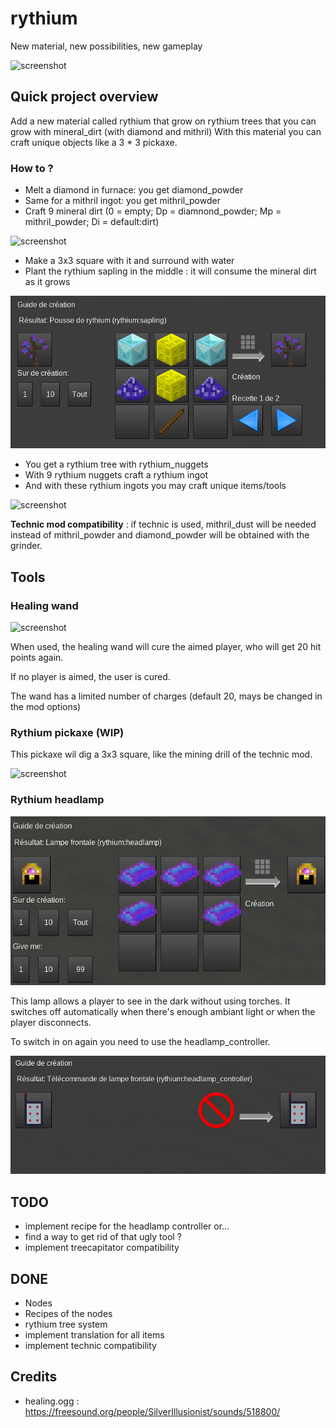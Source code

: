 # rythium
New material, new possibilities, new gameplay

![screenshot](/screenshots/SC_0002.png)


## Quick project overview

Add a new material called rythium that grow on rythium trees that you can grow with mineral_dirt (with diamond and mithril)
With this material you can craft unique objects like a 3 * 3 pickaxe.

### How to ?

* Melt a diamond in furnace: you get diamond_powder
* Same for a mithril ingot: you get mithril_powder
* Craft 9 mineral dirt (0 = empty; Dp = diamnond_powder; Mp = mithril_powder; Di = default:dirt)

![screenshot](/screenshots/SC_0004.png)

* Make a 3x3 square with it and surround with water
* Plant the rythium sapling in the middle : it will consume the mineral dirt as it grows

![screenshot](/screenshots/SC_0006.png)

* You get a rythium tree with rythium_nuggets
* With 9 rythium nuggets craft a rythium ingot
* And with these rythium ingots you may craft unique items/tools

![screenshot](/screenshots/SC_0001.png)

**Technic mod compatibility** : if technic is used, mithril_dust will be needed instead of mithril_powder
and diamond_powder will be obtained with the grinder.

## Tools
### Healing wand

![screenshot](/screenshots/SC_0007.png)

When used, the healing wand will cure the aimed player, who will get 20 hit points again.

If no player is aimed, the user is cured.

The wand has a limited number of charges (default 20, mays be changed in the mod options)

### Rythium pickaxe (WIP)

This pickaxe wil dig a 3x3 square, like the mining drill of the technic mod.

![screenshot](/screenshots/SC_0008.png)

### Rythium headlamp

![screenshot](/screenshots/SC_0010.png)


This lamp allows a player to see in the dark without using torches. It switches off automatically
when there's enough ambiant light or when the player disconnects.

To switch in on again you need to use the headlamp_controller.

![screenshot](/screenshots/SC_0009.png)

## TODO

* implement recipe for the headlamp controller or…
* find a way to get rid of that ugly tool ?
* implement treecapitator compatibility

## DONE 

* Nodes
* Recipes of the nodes
* rythium tree system
* implement translation for all items
* implement technic compatibility

## Credits

* healing.ogg : https://freesound.org/people/SilverIllusionist/sounds/518800/

